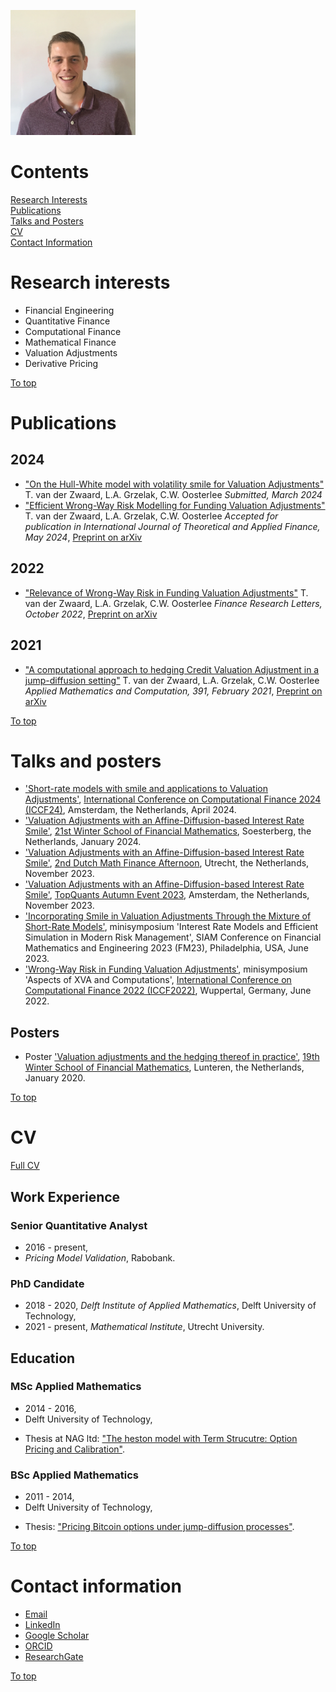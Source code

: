 <a id="top"></a>  

<img src="./Content/Home/photo.jpg" width="200" height="200">


# Contents
[Research Interests](#research-interests)  
[Publications](#publications)  
[Talks and Posters](#talks-and-posters)  
[CV](#cv)  
[Contact Information](#contact-information) 



# Research interests
* Financial Engineering
* Quantitative Finance
* Computational Finance
* Mathematical Finance
* Valuation Adjustments
* Derivative Pricing

[To top](#top)  



# Publications

## 2024
* ["On the Hull-White model with volatility smile for Valuation Adjustments"](http://arxiv.org/abs/2403.14841) T. van der Zwaard, L.A. Grzelak, C.W. Oosterlee *Submitted, March 2024*
* ["Efficient Wrong-Way Risk Modelling for Funding Valuation Adjustments"](https://www.worldscientific.com/doi/10.1142/S0219024924500109) T. van der Zwaard, L.A. Grzelak, C.W. Oosterlee *Accepted for publication in International Journal of Theoretical and Applied Finance, May 2024*, [Preprint on arXiv](https://arxiv.org/abs/2209.12222)

## 2022
* ["Relevance of Wrong-Way Risk in Funding Valuation Adjustments"](https://doi.org/10.1016/j.frl.2022.103091) T. van der Zwaard, L.A. Grzelak, C.W. Oosterlee *Finance Research Letters, October 2022*,
[Preprint on arXiv](http://arxiv.org/abs/2204.02680)

## 2021
* ["A computational approach to hedging Credit Valuation Adjustment in a jump-diffusion setting"](https://doi.org/10.1016/j.amc.2020.125671) T. van der Zwaard, L.A. Grzelak, C.W. Oosterlee *Applied Mathematics and Computation, 391, February 2021*,
[Preprint on arXiv](https://arxiv.org/abs/2005.10504)

<!---
## 2016
* Thesis MSc Applied Mathematics, ["The heston model with Term Strucutre: Option Pricing and Calibration"](http://resolver.tudelft.nl/uuid:eb4a8dd4-e024-48d7-9784-4bbecbebe1f1).

## 2014
* Thesis BSc Applied Mathematics, ["Pricing Bitcoin options under jump-diffusion processes"](http://resolver.tudelft.nl/uuid:c9e40f25-738e-4c69-a747-e10de372dc42).
---> 

[To top](#top)  




# Talks and posters


<!---
## Upcoming talks

* [Conference title](URL), City, Country, Month yyyy.

## Past talks
---> 

* ['Short-rate models with smile and applications to Valuation Adjustments'](./Content/Talks/202404_ICCF24.pdf), [International Conference on Computational Finance 2024 (ICCF24)](https://www.iccf24.nl/), Amsterdam, the Netherlands, April 2024.
* ['Valuation Adjustments with an Affine-Diffusion-based Interest Rate Smile'](./Content/Talks/202401_WinterSchool.pdf), [21st Winter School of Financial Mathematics](https://staff.fnwi.uva.nl/a.khedher/winterschool/winterschool.html), Soesterberg, the Netherlands, January 2024.
* ['Valuation Adjustments with an Affine-Diffusion-based Interest Rate Smile'](./Content/Talks/202311_DMFA.pdf), [2nd Dutch Math Finance Afternoon](https://sites.google.com/view/adu-dmfa/home), Utrecht, the Netherlands, November 2023.
* ['Valuation Adjustments with an Affine-Diffusion-based Interest Rate Smile'](./Content/Talks/202311_TopQuantsAutumn.pdf), [TopQuants Autumn Event 2023](https://www.topquants.nl/autumn-event-2023/), Amsterdam, the Netherlands, November 2023.
* ['Incorporating Smile in Valuation Adjustments Through the Mixture of Short-Rate Models'](./Content/Talks/202306_SIAM.pdf), minisymposium 'Interest Rate Models and Efficient Simulation in Modern Risk Management', SIAM Conference on Financial Mathematics and Engineering 2023 (FM23), Philadelphia, USA, June 2023.
* ['Wrong-Way Risk in Funding Valuation Adjustments'](./Content/Talks/202206_ICCF.pdf), minisymposium 'Aspects of XVA and Computations', [International Conference on Computational Finance 2022 (ICCF2022)](https://iccf2022.uni-wuppertal.de/de/), Wuppertal, Germany, June 2022.

<!---
* 'Efficient Wrong-Way Risk Modelling for Funding Valuation Adjustments', Rabobank internal seminar, online, November 2022.
* 'Relevance of Wrong-Way Risk in Funding Valuation Adjustments', Rabobank internal seminar, online, October 2021.
* 'A computational approach to hedging Credit Valuation Adjustment in a jump-diffusion setting', Rabobank internal seminar, online, November 2020.
--->

## Posters  

* Poster ['Valuation adjustments and the hedging thereof in practice'](./Content/Posters/PosterWinterSchool202001.pdf), [19th Winter School of Financial Mathematics](https://staff.fnwi.uva.nl/p.j.c.spreij/winterschool/19winterschool.html), Lunteren, the Netherlands, January 2020.

[To top](#top)  



# CV

[Full CV](./Content/CV/CV202404.pdf)  

## Work Experience

### Senior Quantitative Analyst
   * 2016 - present,
   * *Pricing Model Validation*, Rabobank.

### PhD Candidate
   * 2018 - 2020, *Delft Institute of Applied Mathematics*, Delft University of Technology,
   * 2021 - present, *Mathematical Institute*, Utrecht University.

 
## Education

### MSc Applied Mathematics
   * 2014 - 2016,
   * Delft University of Technology,
<!--- * GPA: 8.5 (cum laude),--->
   * Thesis at NAG ltd: ["The heston model with Term Strucutre: Option Pricing and Calibration"](http://resolver.tudelft.nl/uuid:eb4a8dd4-e024-48d7-9784-4bbecbebe1f1).
   
### BSc Applied Mathematics
   * 2011 - 2014,
   * Delft University of Technology,
<!--- * GPA: 7.0,--->
   * Thesis: ["Pricing Bitcoin options under jump-diffusion processes"](http://resolver.tudelft.nl/uuid:c9e40f25-738e-4c69-a747-e10de372dc42).

[To top](#top)  



# Contact information
* [Email](mailto:t.vanderzwaard@uu.nl)
* [LinkedIn](https://www.linkedin.com/in/thomasvdzwaard/)
* [Google Scholar](https://scholar.google.nl/citations?user=C21v-QgAAAAJ&hl=nl)
* [ORCID](https://orcid.org/0000-0002-4177-7110)
* [ResearchGate](https://www.researchgate.net/profile/Thomas-Van-Der-Zwaard)
<!---* [GitHub](https://github.com/thomasvdzwaard)-->

[To top](#top)  